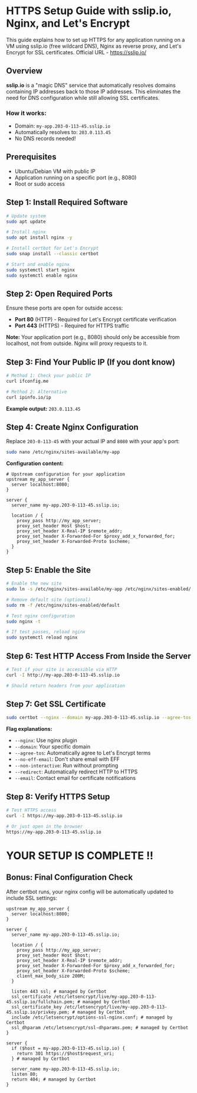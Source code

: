 # HTTPS Setup Guide with sslip.io, Nginx, and Let's Encrypt

This guide explains how to set up HTTPS for any application running on a VM using sslip.io (free wildcard DNS), Nginx as reverse proxy, and Let's Encrypt for SSL certificates.
Official URL - https://sslip.io/

## Overview

**sslip.io** is a "magic DNS" service that automatically resolves domains containing IP addresses back to those IP addresses. This eliminates the need for DNS configuration while still allowing SSL certificates.

### How it works:
- Domain: `my-app.203-0-113-45.sslip.io`
- Automatically resolves to: `203.0.113.45`
- No DNS records needed!

## Prerequisites

- Ubuntu/Debian VM with public IP
- Application running on a specific port (e.g., 8080)
- Root or sudo access

## Step 1: Install Required Software

```bash
# Update system
sudo apt update

# Install nginx
sudo apt install nginx -y

# Install certbot for Let's Encrypt
sudo snap install --classic certbot

# Start and enable nginx
sudo systemctl start nginx
sudo systemctl enable nginx
```

## Step 2: Open Required Ports

Ensure these ports are open for outside access:
- **Port 80** (HTTP) - Required for Let's Encrypt certificate verification
- **Port 443** (HTTPS) - Required for HTTPS traffic

**Note:** Your application port (e.g., 8080) should only be accessible from localhost, not from outside. Nginx will proxy requests to it.

## Step 3: Find Your Public IP (If you dont know)

```bash
# Method 1: Check your public IP
curl ifconfig.me

# Method 2: Alternative
curl ipinfo.io/ip
```

**Example output:** `203.0.113.45`

## Step 4: Create Nginx Configuration

Replace `203-0-113-45` with your actual IP and `8080` with your app's port:

```bash
sudo nano /etc/nginx/sites-available/my-app
```

**Configuration content:**

```nginx
# Upstream configuration for your application
upstream my_app_server {
  server localhost:8080;
}

server {
  server_name my-app.203-0-113-45.sslip.io;
  
  location / {
    proxy_pass http://my_app_server;
    proxy_set_header Host $host;
    proxy_set_header X-Real-IP $remote_addr;
    proxy_set_header X-Forwarded-For $proxy_add_x_forwarded_for;
    proxy_set_header X-Forwarded-Proto $scheme;
  }
}
```

## Step 5: Enable the Site

```bash
# Enable the new site
sudo ln -s /etc/nginx/sites-available/my-app /etc/nginx/sites-enabled/

# Remove default site (optional)
sudo rm -f /etc/nginx/sites-enabled/default

# Test nginx configuration
sudo nginx -t

# If test passes, reload nginx
sudo systemctl reload nginx
```

## Step 6: Test HTTP Access From Inside the Server

```bash
# Test if your site is accessible via HTTP
curl -I http://my-app.203-0-113-45.sslip.io

# Should return headers from your application
```

## Step 7: Get SSL Certificate

```bash
sudo certbot --nginx --domain my-app.203-0-113-45.sslip.io --agree-tos --no-eff-email --non-interactive --redirect --email your-email@example.com
```

**Flag explanations:**
- `--nginx`: Use nginx plugin
- `--domain`: Your specific domain
- `--agree-tos`: Automatically agree to Let's Encrypt terms
- `--no-eff-email`: Don't share email with EFF
- `--non-interactive`: Run without prompting
- `--redirect`: Automatically redirect HTTP to HTTPS
- `--email`: Contact email for certificate notifications

## Step 8: Verify HTTPS Setup

```bash
# Test HTTPS access
curl -I https://my-app.203-0-113-45.sslip.io

# Or just open in the browser
https://my-app.203-0-113-45.sslip.io
```

# YOUR SETUP IS COMPLETE !!

## Bonus: Final Configuration Check

After certbot runs, your nginx config will be automatically updated to include SSL settings:

```nginx
upstream my_app_server {
  server localhost:8080;
}

server {
  server_name my-app.203-0-113-45.sslip.io;
  
  location / {
    proxy_pass http://my_app_server;
    proxy_set_header Host $host;
    proxy_set_header X-Real-IP $remote_addr;
    proxy_set_header X-Forwarded-For $proxy_add_x_forwarded_for;
    proxy_set_header X-Forwarded-Proto $scheme;
    client_max_body_size 200M;
  }

  listen 443 ssl; # managed by Certbot
  ssl_certificate /etc/letsencrypt/live/my-app.203-0-113-45.sslip.io/fullchain.pem; # managed by Certbot
  ssl_certificate_key /etc/letsencrypt/live/my-app.203-0-113-45.sslip.io/privkey.pem; # managed by Certbot
  include /etc/letsencrypt/options-ssl-nginx.conf; # managed by Certbot
  ssl_dhparam /etc/letsencrypt/ssl-dhparams.pem; # managed by Certbot
}

server {
  if ($host = my-app.203-0-113-45.sslip.io) {
    return 301 https://$host$request_uri;
  } # managed by Certbot

  server_name my-app.203-0-113-45.sslip.io;
  listen 80;
  return 404; # managed by Certbot
}
```
